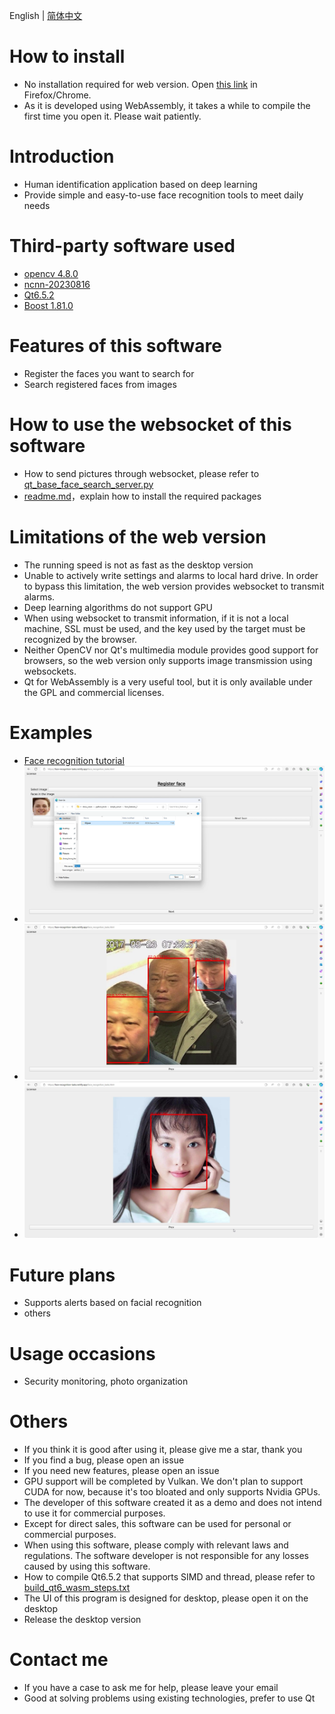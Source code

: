 English | [简体中文](./readme_cn.md)

# How to install

- No installation required for web version. Open [this link](https://face-recognition-tasks.netlify.app/face_recognition_tasks.html) in Firefox/Chrome.
- As it is developed using WebAssembly, it takes a while to compile the first time you open it. Please wait patiently.

# Introduction

- Human identification application based on deep learning
- Provide simple and easy-to-use face recognition tools to meet daily needs

# Third-party software used

- [opencv 4.8.0](https://github.com/opencv/opencv)
- [ncnn-20230816](https://github.com/Tencent/ncnn)
- [Qt6.5.2](https://www.qt.io/)
- [Boost 1.81.0](https://www.boost.org/)

# Features of this software

- Register the faces you want to search for
- Search registered faces from images

# How to use the websocket of this software

- How to send pictures through websocket, please refer to [qt_base_face_search_server.py](https://github.com/stereomatchingkiss/show_cases/blob/master/python_tools/simple_server/qt_base_face_search_server.py)
- [readme.md](https://github.com/stereomatchingkiss/show_cases/blob/master/python_tools/simple_server/readme.md)，explain how to install the required packages

# Limitations of the web version

- The running speed is not as fast as the desktop version
- Unable to actively write settings and alarms to local hard drive. In order to bypass this limitation, the web version provides websocket to transmit alarms.
- Deep learning algorithms do not support GPU
- When using websocket to transmit information, if it is not a local machine, SSL must be used, and the key used by the target must be recognized by the browser.
- Neither OpenCV nor Qt's multimedia module provides good support for browsers, so the web version only supports image transmission using websockets.
- Qt for WebAssembly is a very useful tool, but it is only available under the GPL and commercial licenses.

# Examples

- [Face recognition tutorial](https://www.youtube.com/watch?v=PICwMVUFLPw)
- ![Face register](./imgs/face_register_00.png)
- ![Search similar face_0](./imgs/face_search_00.png)
- ![Search similar face_1](./imgs/face_search_01.png)

# Future plans

- Supports alerts based on facial recognition
- others

# Usage occasions

- Security monitoring, photo organization

# Others

- If you think it is good after using it, please give me a star, thank you
- If you find a bug, please open an issue
- If you need new features, please open an issue
- GPU support will be completed by Vulkan. We don't plan to support CUDA for now, because it's too bloated and only supports Nvidia GPUs.
- The developer of this software created it as a demo and does not intend to use it for commercial purposes.
- Except for direct sales, this software can be used for personal or commercial purposes.
- When using this software, please comply with relevant laws and regulations. The software developer is not responsible for any losses caused by using this software.
- How to compile Qt6.5.2 that supports SIMD and thread, please refer to [build_qt6_wasm_steps.txt](https://github.com/stereomatchingkiss/object_detection_and_alarm/blob/main/build_qt6_wasm_steps.txt)
- The UI of this program is designed for desktop, please open it on the desktop
- Release the desktop version

# Contact me

- If you have a case to ask me for help, please leave your email
- Good at solving problems using existing technologies, prefer to use Qt